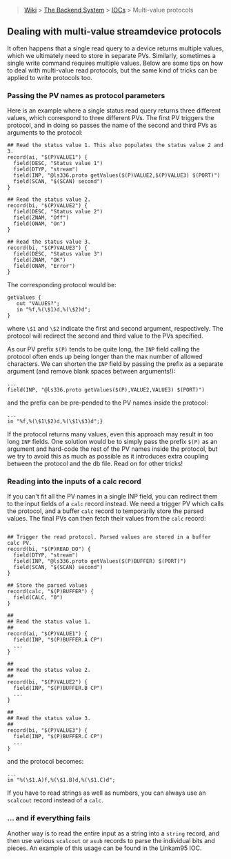 > [Wiki](Home) > [The Backend System](The-Backend-System) > [IOCs](IOCs) > Multi-value protocols

## Dealing with multi-value streamdevice protocols

It often happens that a single read query to a device returns multiple values, which we ultimately need to store in separate PVs. Similarly, sometimes a single write command requires multiple values. Below are some tips on how to deal with multi-value read protocols, but the same kind of tricks can be applied to write protocols too.

### Passing the PV names as protocol parameters

Here is an example where a single status read query returns three different values, which correspond to three different PVs. The first PV triggers the protocol, and in doing so passes the name of the second and third PVs as arguments to the protocol:

```
## Read the status value 1. This also populates the status value 2 and 3.
record(ai, "$(P)VALUE1") {
  field(DESC, "Status value 1")
  field(DTYP, "stream")
  field(INP, "@ls336.proto getValues($(P)VALUE2,$(P)VALUE3) $(PORT)")
  field(SCAN, "$(SCAN) second")
}

## Read the status value 2.
record(bi, "$(P)VALUE2") {
  field(DESC, "Status value 2")
  field(ZNAM, "Off")
  field(ONAM, "On")
}

## Read the status value 3.
record(bi, "$(P)VALUE3") {
  field(DESC, "Status value 3")
  field(ZNAM, "OK")
  field(ONAM, "Error")
}
```

The corresponding protocol would be:

```
getValues {
   out "VALUES?";
   in "%f,%(\$1)d,%(\$2)d";
}
```

where `\$1` and `\$2` indicate the first and second argument, respectively. The protocol will redirect the second and third value to the PVs specified.

As our PV prefix `$(P)` tends to be quite long, the `INP` field calling the protocol often ends up being longer than the max number of allowed characters. We can shorten the `INP` field by passing the prefix as a separate argument (and remove blank spaces between arguments!):

```
...
field(INP, "@ls336.proto getValues($(P),VALUE2,VALUE3) $(PORT)")
```

and the prefix can be pre-pended to the PV names inside the protocol:

```
...
in "%f,%(\$1\$2)d,%(\$1\$3)d";}
```

If the protocol returns many values, even this approach may result in too long `INP` fields. One solution would be to simply pass the prefix `$(P)` as an argument and hard-code the rest of the PV names inside the protocol, but we try to avoid this as much as possible as it introduces extra coupling between the protocol and the db file. Read on for other tricks!

### Reading into the inputs of a calc record

If you can't fit all the PV names in a single INP field, you can redirect them to the input fields of a `calc` record instead. We need a trigger PV which calls the protocol, and a buffer `calc` record to temporarily store the parsed values. The final PVs can then fetch their values from the `calc` record:

```

## Trigger the read protocol. Parsed values are stored in a buffer calc PV.
record(bi, "$(P)READ_DO") {
  field(DTYP, "stream")
  field(INP, "@ls336.proto getValues($(P)BUFFER) $(PORT)")
  field(SCAN, "$(SCAN) second")
}

## Store the parsed values
record(calc, "$(P)BUFFER") {
  field(CALC, "0")
}

## 
## Read the status value 1. 
##
record(ai, "$(P)VALUE1") {
  field(INP, "$(P)BUFFER.A CP")
  ...
}

## 
## Read the status value 2.
##
record(bi, "$(P)VALUE2") {
  field(INP, "$(P)BUFFER.B CP")
  ...
}

## 
## Read the status value 3.
##
record(bi, "$(P)VALUE3") {
  field(INP, "$(P)BUFFER.C CP")
  ...
}
```

and the protocol becomes:

```
...
in "%(\$1.A)f,%(\$1.B)d,%(\$1.C)d";
```

If you have to read strings as well as numbers, you can always use an `scalcout` record instead of a `calc`.

### ... and if everything fails

Another way is to read the entire input as a string into a `string` record, and then use various `scalcout` or `asub` records to parse the individual bits and pieces. An example of this usage can be found in the Linkam95 IOC. 


